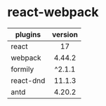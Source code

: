# react-webpack
| plugins       | version       |
| ------------- |:-------------:|
| react         |  17           |
| webpack       | 4.44.2        |
| formily       | ^2.1.1        |
| react-dnd     |11.1.3         |
| antd          | 4.20.2        |
